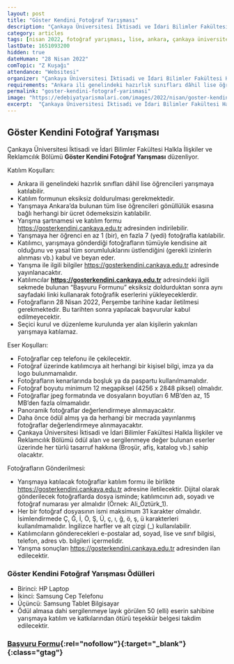 ```yaml
---
layout: post
title: "Göster Kendini Fotoğraf Yarışması"
description: "Çankaya Üniversitesi İktisadi ve İdari Bilimler Fakültesi Halkla İlişkiler ve Reklamcılık Bölümü 'Göster Kendini Fotoğraf Yarışması' düzenliyor."
category: articles
tags: [nisan 2022, fotoğraf yarışması, lise, ankara, çankaya üniversitesi]
lastDate: 1651093200
hidden: true
dateHuman: "28 Nisan 2022"
comTopic: "Z Kuşağı"
attendance: "Websitesi"
organizer: "Çankaya Üniversitesi İktisadi ve İdari Bilimler Fakültesi Halkla İlişkiler ve Reklamcılık Bölümü"
requirements: "Ankara ili genelindeki hazırlık sınıfları dâhil lise öğrencileri yarışmaya katılabilir."
permalink: "goster-kendini-fotograf-yarismasi"
image: "https://edebiyatyarismalari.com/images/2022/nisan/goster-kendini-fotograf-yarismasi.jpg"
excerpt:  "Çankaya Üniversitesi İktisadi ve İdari Bilimler Fakültesi Halkla İlişkiler ve Reklamcılık Bölümü <strong> Göster Kendini Fotoğraf Yarışması </strong> düzenliyor."
---
```


## Göster Kendini Fotoğraf Yarışması
Çankaya Üniversitesi İktisadi ve İdari Bilimler Fakültesi Halkla İlişkiler ve Reklamcılık Bölümü **Göster Kendini Fotoğraf Yarışması** düzenliyor.

Katılım Koşulları:
- Ankara ili genelindeki hazırlık sınıfları dâhil lise öğrencileri yarışmaya katılabilir.
- Katılım formunun eksiksiz doldurulması gerekmektedir.
- Yarışmaya Ankara’da bulunan tüm lise öğrencileri gönüllülük esasına bağlı herhangi bir ücret ödemeksizin katılabilir.
- Yarışma şartnamesi ve katılım formu https://gosterkendini.cankaya.edu.tr adresinden indirilebilir.
- Yarışmaya her öğrenci en az 1 (bir), en fazla 7 (yedi) fotoğrafla katılabilir.
- Katılımcı, yarışmaya gönderdiği fotoğrafların tümüyle kendisine ait olduğunu ve yasal tüm sorumluluklarını üstlendiğini (gerekli izinlerin alınması vb.) kabul ve beyan eder.
- Yarışma ile ilgili bilgiler https://gosterkendini.cankaya.edu.tr adresinde yayınlanacaktır.
- Katılımcılar **https://gosterkendini.cankaya.edu.tr** adresindeki ilgili sekmede bulunan “Başvuru Formunu” eksiksiz doldurduktan sonra aynı sayfadaki linki kullanarak fotoğrafik eserlerini yükleyeceklerdir.
- Fotoğrafların 28 Nisan 2022, Perşembe tarihine kadar iletilmesi gerekmektedir. Bu tarihten sonra yapılacak başvurular kabul edilmeyecektir.
- Seçici kurul ve düzenleme kurulunda yer alan kişilerin yakınları yarışmaya katılamaz.

Eser Koşulları:
- Fotoğraflar cep telefonu ile çekilecektir.
- Fotoğraf üzerinde katılımcıya ait herhangi bir kişisel bilgi, imza ya da logo bulunmamalıdır.
- Fotoğrafların kenarlarında boşluk ya da paspartu kullanılmamalıdır.
- Fotoğraf boyutu minimum 12 megapiksel (4256 x 2848 piksel) olmalıdır.
- Fotoğraflar jpeg formatında ve dosyaların boyutları 6 MB’den az, 15 MB’den fazla olmamalıdır.
- Panoramik fotoğraflar değerlendirmeye alınmayacaktır.
- Daha önce ödül almış ya da herhangi bir mecrada yayınlanmış fotoğraflar değerlendirmeye alınmayacaktır.
- Çankaya Üniversitesi İktisadi ve İdari Bilimler Fakültesi Halkla İlişkiler ve Reklamcılık Bölümü ödül alan ve sergilenmeye değer bulunan eserler üzerinde her türlü tasarruf hakkına (Broşür, afiş, katalog vb.) sahip olacaktır.

Fotoğrafların Gönderilmesi:
- Yarışmaya katılacak fotoğraflar katılım formu ile birlikte https://gosterkendini.cankaya.edu.tr adresine iletilecektir. Dijital olarak gönderilecek fotoğraflarda dosya isminde; katılımcının adı, soyadı ve fotoğraf numarası yer almalıdır (Örnek: Ali_Öztürk_1).
- Her bir fotoğraf dosyasının ismi maksimum 31 karakter olmalıdır. İsimlendirmede Ç, Ğ, İ, Ö, Ş, Ü, ç, ı, ğ, ö, ş, ü karakterleri kullanılmamalıdır. İngilizce harfler ve alt çizgi (_) kullanılabilir.
- Katılımcıların gönderecekleri e-postalar ad, soyad, lise ve sınıf bilgisi, telefon, adres vb. bilgileri içermelidir.
- Yarışma sonuçları https://gosterkendini.cankaya.edu.tr adresinden ilan edilecektir.

### Göster Kendini Fotoğraf Yarışması Ödülleri
- Birinci: HP Laptop
- İkinci: Samsung Cep Telefonu
- Üçüncü: Samsung Tablet Bilgisayar
- Ödül almasa dahi sergilenmeye layık görülen 50 (elli) eserin sahibine yarışmaya katılım ve katkılarından ötürü teşekkür belgesi takdim edilecektir.

### [Başvuru Formu](https://gosterkendini.cankaya.edu.tr/basvuru/?ref=edebiyatyarismalari.com){:rel="nofollow"}{:target="_blank"}{:class="gtag"}